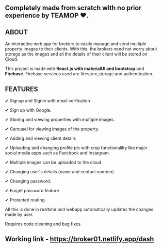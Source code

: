 ## Completely made from scratch with no prior experience by TEAMOP ❤.

## ABOUT
An interactive web app for brokers to easily manage and send multiple property images to their clients. 
With this, the brokers need not worry about storage as the images and all the details of their client will be stored on Cloud.
 
 This project is made with **React.js with materialUI and bootstrap** and **Firebase**.
 Firebase services used are firestore,storage and authentication.
 
 ## FEATURES
 
  ✔ Signup and Signin with email verfication 
  
  ✔ Sign up with Google.
  
  ✔ Storing and viewing properties with multiple images.
  
  ✔ Carousel for viewing images of the property.
  
  ✔ Adding and viewing client details
  
  ✔ Uploading and changing profile pic with crop functionalilty like major social media apps such as Facebook and Instagram.
  
  ✔ Multiple images can be uploaded to the cloud
  
  ✔ Changing user's details (name and contact number)
  
  ✔ Changing password.
  
  ✔ Forget password feature
  
  ✔ Protected routing
  

All this is done in realtime and webapp automatically updates the changes made by user.

Requires code cleaning and bug fixes.

## Working link - https://broker01.netlify.app/dash

